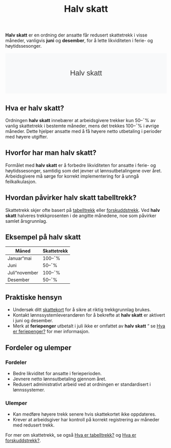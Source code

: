 ﻿---
title: "Halv skatt"
seoTitle: "Halv skatt"
description: '**Halv skatt** er en ordning der ansatte får redusert skattetrekk i visse måneder, vanligvis **juni** og **desember**, for å lette likviditeten i ferie- og h...'
summary: "Halv skatt: hvordan ordningen fungerer, når den gjelder og praktiske tips."
---

**Halv skatt** er en ordning der ansatte får redusert skattetrekk i visse måneder, vanligvis **juni** og **desember**, for å lette likviditeten i ferie- og høytidssesonger.

![Halv skatt](halv-skatt-image.svg)

## Hva er halv skatt?

Ordningen **halv skatt** innebærer at arbeidsgivere trekker kun 50–¯% av vanlig skattetrekk i bestemte måneder, mens det trekkes 100–¯% i øvrige måneder. Dette hjelper ansatte med å få høyere netto utbetaling i perioder med høyere utgifter.

## Hvorfor har man halv skatt?

Formålet med **halv skatt** er å forbedre likviditeten for ansatte i ferie- og høytidssesonger, samtidig som det jevner ut lønnsutbetalingene over året. Arbeidsgivere må sørge for korrekt implementering for å unngå feilkalkulasjon.

## Hvordan påvirker halv skatt tabelltrekk?

Skattetrekk skjer ofte basert på [tabelltrekk](/blogs/regnskap/hva-er-tabelltrekk "Hva er tabelltrekk?") eller [forskuddstrekk](/blogs/regnskap/hva-er-forskuddstrekk "Hva er forskuddstrekk?"). Ved **halv skatt** halveres trekkprosenten i de angitte månedene, noe som påvirker samlet årsgrunnlag.

## Eksempel på halv skatt

| Måned         | Skattetrekk |
| ------------- | ----------- |
| Januar“mai    | 100–¯%       |
| Juni          | 50–¯%        |
| Juli“november | 100–¯%       |
| Desember      | 50–¯%        |

## Praktiske hensyn

* Undersøk ditt [skattekort](/blogs/regnskap/hva-er-forskuddstrekk "Hva er forskuddstrekk?") for å sikre at riktig trekkgrunnlag brukes.
* Kontakt lønnssystemleverandøren for å bekrefte at **halv skatt** er aktivert i juni og desember.
* Merk at **feriepenger** utbetalt i juli ikke er omfattet av **halv skatt** “ se [Hva er feriepenger?](/blogs/regnskap/hva-er-feriepenger "Hva er feriepenger?") for mer informasjon.

## Fordeler og ulemper

### Fordeler

* Bedre likviditet for ansatte i ferieperioden.
* Jevnere netto lønnsutbetaling gjennom året.
* Redusert administrativt arbeid ved at ordningen er standardisert i lønnssystemer.

### Ulemper

* Kan medføre høyere trekk senere hvis skattekortet ikke oppdateres.
* Krever at arbeidsgiver har kontroll på korrekt registrering av måneder med redusert trekk.

For mer om skattetrekk, se også [Hva er tabelltrekk?](/blogs/regnskap/hva-er-tabelltrekk "Hva er tabelltrekk?") og [Hva er forskuddstrekk?](/blogs/regnskap/hva-er-forskuddstrekk "Hva er forskuddstrekk?").











